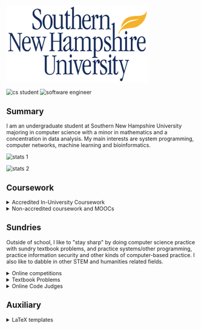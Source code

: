 
<img src="./banner.jpg" width="375px;" />

![cs student](https://img.shields.io/badge/CS-student-f39f37)
![software engineer](https://img.shields.io/badge/software-engineer-f39f37)

## Summary

I am an undergraduate student at Southern New Hampshire University majoring in computer science with a minor in mathematics and a concentration in data analysis. My main interests are system programming, computer networks, machine learning and bioinformatics.

![stats 1](https://github-readme-stats.vercel.app/api?username=Alekseyyy&show_icons=true)

![stats 2](https://github-readme-stats.vercel.app/api/top-langs/?username=Alekseyyy&langs_count=14&layout=compact)

## Coursework

<details>
<summary>Accredited In-University Coursework</summary>

|__Course name__|__Course number__|__Course files__|
|-|-|-|
|Precalculus|MAT140|[here](./coursework/MAT140/)|
|Perspectives in social science|SCS100|[here](./coursework/SCS100/)|
|Applied social science|SCS200|[here](./coursework/SCS200/)|

</details>

<details>
<summary>Non-accredited coursework and MOOCs</summary>

|__Program name__|__Course files__|
|-|-|
|DataQuest|[here](./moocs/dataquest)|
|Kaggle|[here](./moocs/kaggle)|
|ImmersiveLabs|[here](./moocs/ImmersiveLabs)|

</details>

## Sundries

Outside of school, I like to "stay sharp" by doing computer science practice with sundry textbook problems, and practice systems/other programming, practice information security and other kinds of computer-based practice. I also like to dabble in other STEM and humanities related fields.

<details>
<summary>Online competitions</summary>

* [InfoSec CTFs and Competitive Programming](https://github.com/Alekseyyy/ctfs): a github repo detailing my adventures in becoming a computer hacker.

</details>

<details>
<summary>Textbook Problems</summary>

* [Doing Math with Python (ISBN-13: 978-1-59327-640-9)](./sundries/Books/ISBN-13_978-1-59327-640-9/): and introduction to computer algebra, plotting and other computer-driven  with Python.
* [Matter and Interactions: Fourth Edition (ISBN-13: 978-1-59327-640-9)](./sundries/Books/ISBN-13_978-1118875865/): a physics textbook that has both manually-done, hand-written physics problems and computational physics problems.

</details>

<details>
<summary>Online Code Judges</summary>

* [Project Euler](./sundries/OLCodeJudge/ProjectEuler)

</details>

## Auxiliary

<details>
<summary>LaTeX templates</summary>

* [APA paper](./auxiliary/latex-templates/apa-paper/)
* [RESEARCHERS.ONE paper](./auxiliary/latex-templates/resone-paper/)

</details>
